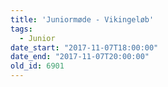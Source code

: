 ```yaml
---
title: 'Juniormøde - Vikingeløb'
tags:
  - Junior
date_start: "2017-11-07T18:00:00"
date_end: "2017-11-07T20:00:00"
old_id: 6901
---
```

